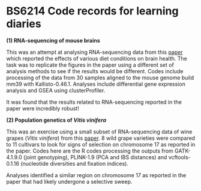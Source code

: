 # BS6214 Code records for learning diaries

**(1) RNA-sequencing of mouse brains**

This was an attempt at analysing RNA-sequencing data from this [paper](https://doi.org/10.1016/j.celrep.2018.10.070) which reported the effects of various diet conditions on brain health. The task was to replicate the figures in the paper using a different set of analysis methods to see if the results would be different. Codes include processing of the data from 30 samples aligned to the mouse genome build mm39 with Kallisto-0.46.1. Analyses include differential gene expression analysis and GSEA using clusterProfiler.

It was found that the results related to RNA-sequencing reported in the paper were incredibly robust!


**(2) Population genetics of _Vitis vinifera_**

This was an exercise using a small subset of RNA-sequencing data of wine grapes (<i>Vitis vinifera</i>) from this [paper](https://www.nature.com/articles/s41467-021-27487-y). 8 wild grape varieties were compared to 11 cultivars to look for signs of selection on chromosome 17 as reported in the paper. Codes here are the R codes processing the outputs from GATK-4.1.9.0 (joint genotyping), PLINK-1.9 (PCA and IBS distances) and vcftools-0.1.16 (nucleotide diversities and fixation indices).

Analyses identified a similar region on chromosome 17 as reported in the paper that had likely undergone a selective sweep.
